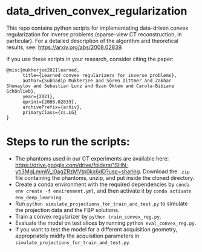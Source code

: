 # data_driven_convex_regularization
This repo contains python scripts for implementating data-driven convex regularization for inverse problems (sparse-view CT reconstruction, in particular). For a detailed description of the algorithm and theoretical results, see: https://arxiv.org/abs/2008.02839.

If you use these scripts in your research, consider citing the paper:
```
@misc{mukherjee2021learned,
      title={Learned convex regularizers for inverse problems}, 
      author={Subhadip Mukherjee and Sören Dittmer and Zakhar Shumaylov and Sebastian Lunz and Ozan Öktem and Carola-Bibiane Schönlieb},
      year={2021},
      eprint={2008.02839},
      archivePrefix={arXiv},
      primaryClass={cs.LG}
}
```
# Steps to run the scripts:
* The phantoms used in our CT experiments are available here: https://drive.google.com/drive/folders/1SHN-yti3MgLmmW_l0agZRzMVtp0kx6dD?usp=sharing. Download the `.zip` file containing the phantoms, unzip, and put inside the cloned directory.
* Create a conda environment with the required dependencies by `conda env create -f environment.yml`, and then activate it by `conda activate env_deep_learning`. 
* Run `python simulate_projections_for_train_and_test.py` to simulate the projection data and the FBP solutions. 
* Train a convex regularizer by `python train_convex_reg.py`. 
* Evaluate the model on test slices by running `python eval_convex_reg.py`. 
* If you want to test the model for a different acquisition geometry, appropriately midify the acquisition parameters in `simulate_projections_for_train_and_test.py`.  
